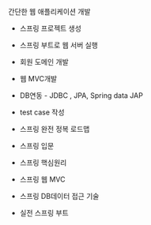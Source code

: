 간단한 웹 애플리케이션 개발
* 스프링 프로젝트 생성
* 스프링 부트로 웹 서버 실행
* 회원 도메인 개발
* 웹 MVC개발
* DB연동 - JDBC , JPA, Spring data JAP
* test case 작성


* 스프링 완전 정복 로드맵
* 스프링 입문
* 스프링 핵심원리
* 스프링 웹 MVC 
* 스프링 DB데이터 접근 기술
* 실전 스프링 부트

